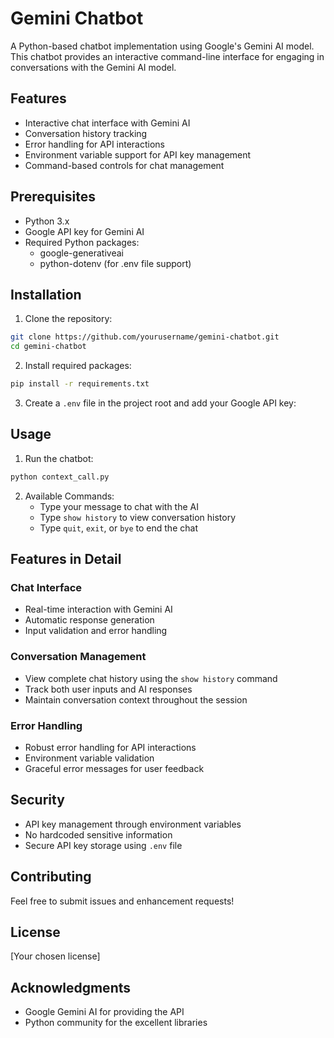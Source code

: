 # Gemini Chatbot

A Python-based chatbot implementation using Google's Gemini AI model. This chatbot provides an interactive command-line interface for engaging in conversations with the Gemini AI model.

## Features

- Interactive chat interface with Gemini AI
- Conversation history tracking
- Error handling for API interactions
- Environment variable support for API key management
- Command-based controls for chat management

## Prerequisites

- Python 3.x
- Google API key for Gemini AI
- Required Python packages:
  - google-generativeai
  - python-dotenv (for .env file support)

## Installation

1. Clone the repository:
```bash
git clone https://github.com/yourusername/gemini-chatbot.git
cd gemini-chatbot
```

2. Install required packages:
```bash
pip install -r requirements.txt
```

3. Create a `.env` file in the project root and add your Google API key:


## Usage

1. Run the chatbot:
```bash
python context_call.py
```

2. Available Commands:
   - Type your message to chat with the AI
   - Type `show history` to view conversation history
   - Type `quit`, `exit`, or `bye` to end the chat

## Features in Detail

### Chat Interface
- Real-time interaction with Gemini AI
- Automatic response generation
- Input validation and error handling

### Conversation Management
- View complete chat history using the `show history` command
- Track both user inputs and AI responses
- Maintain conversation context throughout the session

### Error Handling
- Robust error handling for API interactions
- Environment variable validation
- Graceful error messages for user feedback

## Security

- API key management through environment variables
- No hardcoded sensitive information
- Secure API key storage using `.env` file

## Contributing

Feel free to submit issues and enhancement requests!

## License

[Your chosen license]

## Acknowledgments

- Google Gemini AI for providing the API
- Python community for the excellent libraries